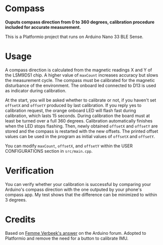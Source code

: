 # Compass
**Ouputs compass direction from 0 to 360 degrees, calibration procedure included for accurate measurement.**

This is a Platformio project that runs on Arduino Nano 33 BLE Sense.

# Usage
A compass direction is calculated from the magnetic readings X and Y of the LSM9DS1 chip. A higher value of `maxCount` increases accuracy but slows the measurement cycle. The compass must be calibrated for the magnetic disturbance of the environment. The onboard led connected to D13 is used as indicator during calibration.

At the start, you will be asked whether to calibrate or not, if you haven't set `offsetX` and `offsetY` produced by last calibration. If you reply yes to calibration request, the orange onboard LED will flash fast during calibration, which lasts 15 seconds. During calibration the board must at least be turned over a full 360 degrees. 
Calibration automatically finishes when the LED stops flashing. Then, newly obtained `offsetX` and `offsetY`
are stored and the compass is restarted with the new offsets. The printed offset values can be used in the program as initial values of `offsetX` and `offsetY`.

You can modify `maxCount`, `offsetX`, and `offsetY` within the USER CONFIGURATIONS section in `src/main.cpp`.

# Verification
You can verify whether your calibration is successful by comparing your Arduino's compass direction with the one outputed by your phone's compass app. My test shows that the difference can be minimized to within 3 degrees.

# Credits
Based on [Femme Verbeek's answer](https://forum.arduino.cc/t/digital-compass-with-nano-ble-33-sense/640308/25) on the Arduino forum. Adopted to Platformio and remove the need for a button to calibrate IMU.